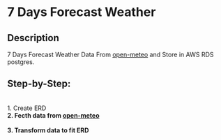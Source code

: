 <h1>7 Days Forecast Weather</h1>

<h2>Description</h2>
7 Days Forecast Weather Data From <a href="https://open-meteo.com/">open-meteo</a> and Store in AWS RDS postgres.
<br />


<h2>Step-by-Step:</h2>

<br/>
1. Create ERD
<b/>
<br/>
2. Fecth data from <a href="https://open-meteo.com/">open-meteo</a>
<br/>
<br/>
3. Transform data to fit ERD
<br/>
<br/>



<!--
 ```diff
- text in red
+ text in green
! text in orange
# text in gray
@@ text in purple (and bold)@@
```
--!>

